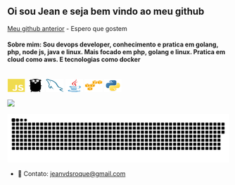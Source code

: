 ## Oi sou Jean e seja bem vindo ao meu github

[Meu github anterior](https://github.com/JeanVictor0) - Espero que gostem

#### Sobre mim: Sou devops developer, conhecimento e pratica em golang, php, node js, java e linux. Mais focado em php, golang e linux. Pratica em cloud como aws. E tecnologias como docker 

</div>

<div style="display: inline_block"><br>
  <img align="center" alt="Jean-Js" height="30" width="40" src="https://raw.githubusercontent.com/devicons/devicon/master/icons/javascript/javascript-plain.svg">
  <img align="center" alt="Jean-Golang" height="30" width="40" src="https://raw.githubusercontent.com/devicons/devicon/master/icons/go/go-plain.svg">
  <img align="center" alt="Jean-Java" height="30" width="40" src="https://raw.githubusercontent.com/devicons/devicon/master/icons/mysql/mysql-original.svg">
  <img align="center" alt="Jean-Java" height="30" width="40" src="https://raw.githubusercontent.com/devicons/devicon/master/icons/java/java-original.svg">
  <img align="center" alt="Jean-Java" height="30" width="40" src="https://raw.githubusercontent.com/devicons/devicon/master/icons/amazonwebservices/amazonwebservices-original.svg">
  <img align="center" alt="Jean-Java" height="30" width="40" src="https://raw.githubusercontent.com/devicons/devicon/master/icons/python/python-original.svg">
</div>
<br>
<div> 
  <a href="https://www.linkedin.com/in/jean-victor-dos-santos-roque-b53b84236/" target="_blank"><img src="https://img.shields.io/badge/-LinkedIn-%230077B5?style=for-the-badge&logo=linkedin&logoColor=white" target="_blank"></a> 
 
  ![Snake animation](https://github.com/JeanV0/JeanV0/blob/output/github-contribution-grid-snake.svg)
 
</div>
 
- 👯 Contato: jeanvdsroque@gmail.com
